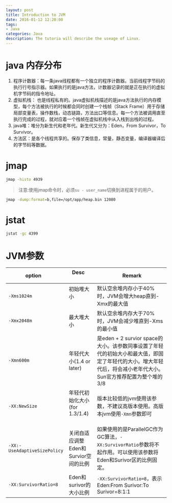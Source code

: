 ```yaml
---
layout: post
title: Introduction to JVM
date: 2016-01-12 12:20:00
tags:
- Java
categories: Java
description: The tutoria will describe the useage of Linux.
---
```



# java 内存分布
1. 程序计数器：每一条java线程都有一个独立的程序计数器。当前线程字节码的执行行号指示器。如果执行的是java方法，计数器记录的就是正在执行的虚拟机字节码的指令地址。
2. 虚拟机栈： 也是线程私有的。java虚拟机栈描述的是java方法执行的内存模型，每个方法被执行的时候都会同时创建一个栈帧（Stack Frame）用于存储局部变量表，操作数栈，动态链路，方法出口等信息。每一个方法被调用直至执行完成的过程，就对应着一个栈帧在虚拟机栈中从入栈到出栈的过程。
3. java堆：堆分为新生代和老年代。新生代又分为：Eden，From Survivor，To Survivor。
4. 方法区：是各个线程共享的。保存了类信息，常量，静态变量，编译器编译后的字节码等数据。

# jmap
```bash
jmap -histo 4939
```
> 注意:使用jmap命令时，必须`su - user_name`切换到进程属于的用户。


```bash
jmap -dump:format=b,file=/opt/app/heap.bin 12080
```

# jstat

```bash
jstat -gc 4399
```

# JVM参数

|      option                  |              Desc                  |           Remark                             |
| ---------------------------- | ---------------------------------- | ------------------------------------------------- |
| `-Xms1024m`                  | 初始堆大小                           |  默认空余堆内存小于40%时，JVM会增大heap直到-Xmx的最大值  |
| `-Xmx2048m`                  | 最大堆大小                           | 默认空余堆内存大于70%时，JVM会减少堆直到-Xms的最小值     |
| `-Xmn600m`                   | 年轻代大小(1.4 or later)             | 是eden + 2 survior space的大小。该参数同事设置了年轻代的初始大小和最大值，即固定了年轻代的大小。增大年轻代后，将会减小老年代大小。Sun官方推荐配置为整个堆的3/8 |
| `-XX:NewSize`                | 年轻代初始化大小(for 1.3/1.4)         | 版本比较低的jvm使用该参数，不建议高版本使用。高版本jvm使用`-Xmn`参数即可 |
| `-XX:-UseAdaptiveSizePolicy` | 关闭自适应调整Eden和Survior空间的比例   | 如果使用的是ParallelGC作为GC算法，`-XX:SurvivorRatio`参数将不起作用。可以使用该参数将Eden和Surivor区的比例固定。    |                     
| `-XX:SurvivorRatio=8`        | Eden和surivor的大小比例              | `-XX:SurvivorRatio=8`，表示Eden:From Surivor:To Surivor=8:1:1 |                                        














